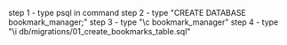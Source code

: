 step 1 - type psql in command
step 2 - type "CREATE DATABASE bookmark_manager;"
step 3 - type "\c bookmark_manager"
step 4 - type "\i db/migrations/01_create_bookmarks_table.sql"
